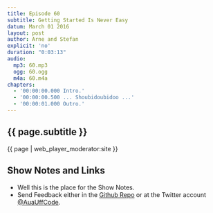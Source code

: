 ```yaml
---
title: Episode 60
subtitle: Getting Started Is Never Easy
datum: March 01 2016
layout: post
author: Arne and Stefan
explicit: 'no'
duration: "0:03:13"
audio:
  mp3: 60.mp3
  ogg: 60.ogg
  m4a: 60.m4a
chapters:
  - '00:00:00.000 Intro.'
  - '00:00:00.500 ... Shoubidoubidoo ...'
  - '00:00:01.000 Outro.'
---
```


## {{ page.subtitle }}

{{ page | web_player_moderator:site }}

## Show Notes and Links

  * Well this is the place for the Show Notes.
  * Send Feedback either in the [Github Repo](https://github.com/haslinger/jekyll-octopod) or at the Twitter account [@AuaUffCode](http://twitter.com/@AuaUffCode).
